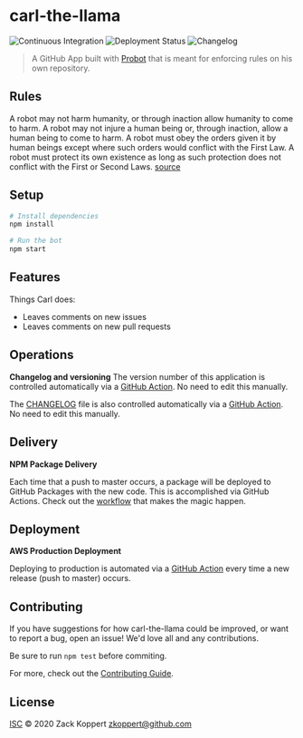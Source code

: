 # carl-the-llama
![Continuous Integration](https://github.com/zkoppert/Carl-the-llama/workflows/Continuous%20Integration/badge.svg)
![Deployment Status](https://github.com/zkoppert/Carl-the-llama/workflows/Node.js%20Package/badge.svg)
![Changelog](https://github.com/zkoppert/Carl-the-llama/workflows/Changelog/badge.svg)

> A GitHub App built with [Probot](https://github.com/probot/probot) that is meant for enforcing rules on his own repository.

## Rules
A robot may not harm humanity, or through inaction allow humanity to come to harm.
A robot may not injure a human being or, through inaction, allow a human being to come to harm.
A robot must obey the orders given it by human beings except where such orders would conflict with the First Law.
A robot must protect its own existence as long as such protection does not conflict with the First or Second Laws.
[source](https://en.wikipedia.org/wiki/Three_Laws_of_Robotics)

## Setup

```sh
# Install dependencies
npm install

# Run the bot
npm start
```

## Features

Things Carl does:
- Leaves comments on new issues
- Leaves comments on new pull requests

## Operations
**Changelog and versioning**
The version number of this application is controlled automatically via a [GitHub Action](https://github.com/zkoppert/Carl-the-llama/blob/839c75cc367e452414ca5974ff6d5db609679159/.github/workflows/deploy.yml#L20). No need to edit this manually.

The [CHANGELOG](CHANGELOG.md) file is also controlled automatically via a [GitHub Action](.github/workflows/deploy.yml). No need to edit this manually.

## Delivery
**NPM Package Delivery**

Each time that a push to master occurs, a package will be deployed to GitHub Packages with the new code. This is accomplished via GitHub Actions. Check out the [workflow](.github/workflows/deploy.yml) that makes the magic happen.

## Deployment
**AWS Production Deployment**

Deploying to production is automated via a [GitHub Action](.github/workflows/deploy.yml) every time a new release (push to master) occurs.

## Contributing

If you have suggestions for how carl-the-llama could be improved, or want to report a bug, open an issue! We'd love all and any contributions.

Be sure to run `npm test` before commiting.

For more, check out the [Contributing Guide](CONTRIBUTING.md).

## License

[ISC](LICENSE) © 2020 Zack Koppert <zkoppert@github.com>
